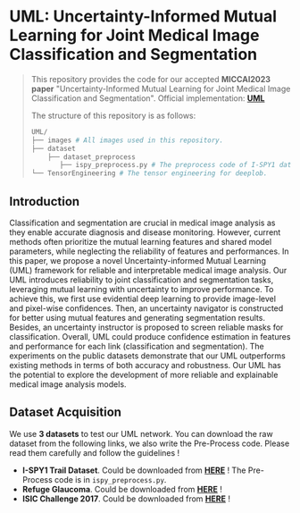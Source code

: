 # UML: Uncertainty-Informed Mutual Learning for Joint Medical Image Classification and Segmentation

> This repository provides the code for our accepted **MICCAI2023 paper** "Uncertainty-Informed Mutual Learning for
> Joint Medical Image Classification and Segmentation". Official implementation: [**UML**](https://link.springer.com/chapter/10.1007/978-3-031-43901-8_4)
>
> The structure of this repository is as follows:
>
> ```python
> UML/
> ├── images # All images used in this repository.
> ├── dataset
>     ├── dataset_preprocess
>        ├── ispy_preprocess.py # The preprocess code of I-SPY1 dataset.
> └── TensorEngineering # The tensor engineering for deeplob.
> ```

## Introduction

Classification and segmentation are crucial in medical image analysis as they enable accurate diagnosis and disease
monitoring. However, current methods often prioritize the mutual learning features and shared model parameters, while
neglecting the reliability of features and performances. In this paper, we propose a novel Uncertainty-informed Mutual
Learning (UML) framework for reliable and interpretable medical image analysis. Our UML introduces reliability to joint
classification and segmentation tasks, leveraging mutual learning with uncertainty to improve performance. To achieve
this, we first use evidential deep learning to provide image-level and pixel-wise confidences. Then, an uncertainty
navigator is constructed for better using mutual features and generating segmentation results. Besides, an uncertainty
instructor is proposed to screen reliable masks for classification. Overall, UML could produce confidence estimation in
features and performance for each link (classification and segmentation). The experiments on the public datasets
demonstrate that our UML outperforms existing methods in terms of both accuracy and robustness. Our UML has the
potential to explore the development of more reliable and explainable medical image analysis models.



## Dataset Acquisition

We use **3 datasets** to test our UML network. You can download the raw dataset from the following links, we also write the Pre-Process code. Please read them carefully and follow the guidelines !

- **I-SPY1 Trail Dataset**. Could be downloaded from [**HERE**](https://www.kaggle.com/datasets/saarthakkapse/ispy1-trail-dataset) ! The Pre-Process code is in `ispy_preprocess.py`.
- **Refuge Glaucoma**. Could be downloaded from [**HERE**](https://pan.baidu.com/s/1DE8a3UgwGJY85bsr4U7tdw?pwd=2023) !
- **ISIC Challenge 2017**. Could be downloaded from [**HERE**](https://challenge.isic-archive.com/data/#2017) !



